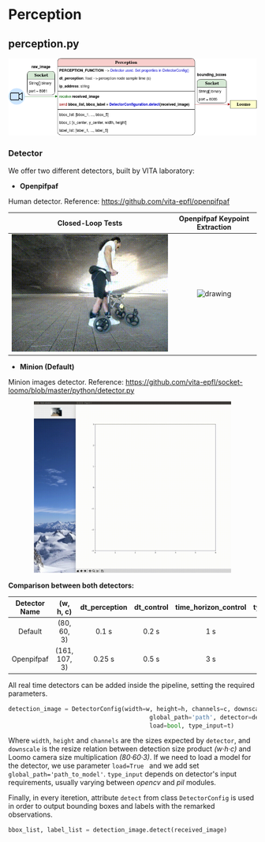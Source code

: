 # Perception

## perception.py

<center>

![alt text](./Images/Software_perception.png)

</center>

### Detector

We offer two different detectors, built by VITA laboratory: 

* **Openpifpaf** 

Human detector. Reference: https://github.com/vita-epfl/openpifpaf

<center>

Closed-Loop Tests               |  Openpifpaf Keypoint Extraction
:-------------------------: |:-------------------------:
<img src="../control/Images/MR_EPFL.gif" alt="drawing" width="500"/> | <img src="../control/Images/MR_EPFL_skeleton.gif" alt="drawing" width="500"/>

</center>

* **Minion (Default)** 

Minion images detector. Reference: https://github.com/vita-epfl/socket-loomo/blob/master/python/detector.py

<p align="center">
<img src="./Images/Perception_minion.gif" alt="drawing" width="400"/>
</p>

**Comparison between both detectors:**

| Detector Name     | (w, h, c)     | dt_perception     | dt_control        | time_horizon_control  | type_input    |
| :----:            | :------:      | :------:          | :------:          | :------:              | :------:      |
| Default           | (80, 60, 3)   | 0.1 s             | 0.2 s             | 1 s                   | opencv        |
| Openpifpaf        | (161, 107, 3) | 0.25 s            | 0.5 s             | 3 s                   | pil           |

All real time detectors can be added inside the pipeline, setting the required parameters.

``` python 
detection_image = DetectorConfig(width=w, height=h, channels=c, downscale=d,
                                        global_path='path', detector=detector_class(),
                                        load=bool, type_input=t) 
```

Where ```width```, ```height``` and ```channels``` are the sizes expected by ```detector```, and ```downscale``` is the resize relation between detection size product _(w·h·c)_ and Loomo camera size multiplication _(80·60·3)_. If we need to load a model for the detector, we use parameter ```load=True ``` and we add set ```global_path='path_to_model'```. ```type_input``` depends on detector's input requirements, usually varying between _opencv_ and _pil_ modules.

Finally, in every iteretion, attribute ```detect``` from class ```DetectorConfig``` is used in order to output bounding boxes and labels with the remarked observations. 

``` python
bbox_list, label_list = detection_image.detect(received_image)
```



